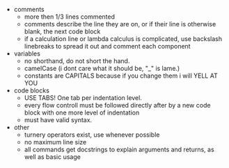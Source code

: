 - comments
	- more then 1/3 lines commented
	- comments describe the line they are on, or if their line is otherwise blank, the next code block
	- if a calculation line or lambda calculus is complicated, use backslash linebreaks to spread it out and comment each component
- variables
	- no shorthand, do not short the hand.
	- camelCase (i dont care what it should be, "_" is lame.)
	- constants are CAPITALS because if you change them i will YELL AT YOU
- code blocks
	- USE TABS! One tab per indentation level.
	- every flow controll must be followed directly after by a new code block with one more level of indentation
	- must have valid syntax.
- other
	- turnery operators exist, use whenever possible
	- no maximum line size
	- all commands get docstrings to explain arguments and returns, as well as basic usage
